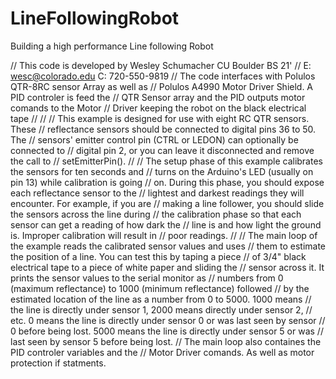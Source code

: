 # LineFollowingRobot
 Building a high performance Line following Robot
 
// This code is developed by Wesley Schumacher CU Boulder BS 21'
// E: wesc@colorado.edu C: 720-550-9819
// The code interfaces with Polulos QTR-8RC sensor Array as well as
// Polulos A4990 Motor Driver Shield. A PID controler is feed the 
// QTR Sensor array and the PID outputs motor comands to the Motor 
// Driver keeping the robot on the black electrical tape
//
//
// This example is designed for use with eight RC QTR sensors. These
// reflectance sensors should be connected to digital pins 36 to 50. The
// sensors' emitter control pin (CTRL or LEDON) can optionally be connected to
// digital pin 2, or you can leave it disconnected and remove the call to
// setEmitterPin().
//
// The setup phase of this example calibrates the sensors for ten seconds and
// turns on the Arduino's LED (usually on pin 13) while calibration is going
// on. During this phase, you should expose each reflectance sensor to the
// lightest and darkest readings they will encounter. For example, if you are
// making a line follower, you should slide the sensors across the line during
// the calibration phase so that each sensor can get a reading of how dark the
// line is and how light the ground is.  Improper calibration will result in
// poor readings.
//
// The main loop of the example reads the calibrated sensor values and uses
// them to estimate the position of a line. You can test this by taping a piece
// of 3/4" black electrical tape to a piece of white paper and sliding the
// sensor across it. It prints the sensor values to the serial monitor as
// numbers from 0 (maximum reflectance) to 1000 (minimum reflectance) followed
// by the estimated location of the line as a number from 0 to 5000. 1000 means
// the line is directly under sensor 1, 2000 means directly under sensor 2,
// etc. 0 means the line is directly under sensor 0 or was last seen by sensor
// 0 before being lost. 5000 means the line is directly under sensor 5 or was
// last seen by sensor 5 before being lost.
// The main loop also containes the PID controler variables and the 
// Motor Driver comands. As well as motor protection if statments. 
